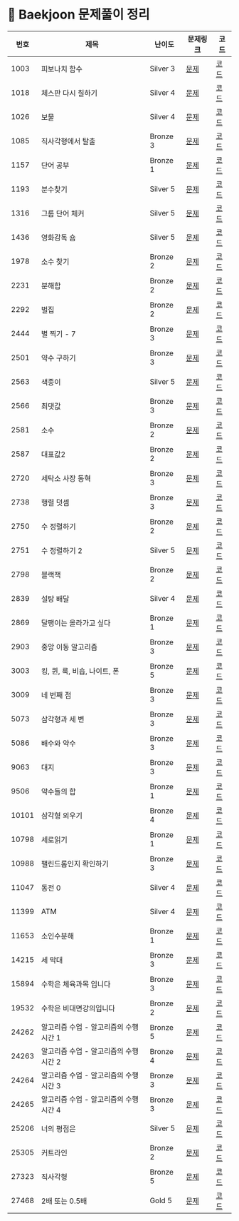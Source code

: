# 📘 Baekjoon 문제풀이 정리

| 번호 | 제목 | 난이도 | 문제링크 | 코드 |
|------|------|--------|-----------|------|
| 1003 | 피보나치 함수 | Silver 3 | [문제](https://www.acmicpc.net/problem/1003) | [코드](./Silver/1003.cpp) |
| 1018 | 체스판 다시 칠하기 | Silver 4 | [문제](https://www.acmicpc.net/problem/1018) | [코드](./Silver/1018.cpp) |
| 1026 | 보물 | Silver 4 | [문제](https://www.acmicpc.net/problem/1026) | [코드](./Silver/1026.cpp) |
| 1085 | 직사각형에서 탈출 | Bronze 3 | [문제](https://www.acmicpc.net/problem/1085) | [코드](./Bronze/1085.cpp) |
| 1157 | 단어 공부 | Bronze 1 | [문제](https://www.acmicpc.net/problem/1157) | [코드](./Bronze/1157.cpp) |
| 1193 | 분수찾기 | Silver 5 | [문제](https://www.acmicpc.net/problem/1193) | [코드](./Silver/1193.cpp) |
| 1316 | 그룹 단어 체커 | Silver 5 | [문제](https://www.acmicpc.net/problem/1316) | [코드](./Silver/1316.cpp) |
| 1436 | 영화감독 숌 | Silver 5 | [문제](https://www.acmicpc.net/problem/1436) | [코드](./Silver/1436.cpp) |
| 1978 | 소수 찾기 | Bronze 2 | [문제](https://www.acmicpc.net/problem/1978) | [코드](./Bronze/1978.cpp) |
| 2231 | 분해합 | Bronze 2 | [문제](https://www.acmicpc.net/problem/2231) | [코드](./Bronze/2231.cpp) |
| 2292 | 벌집 | Bronze 2 | [문제](https://www.acmicpc.net/problem/2292) | [코드](./Bronze/2292.cpp) |
| 2444 | 별 찍기 - 7 | Bronze 3 | [문제](https://www.acmicpc.net/problem/2444) | [코드](./Bronze/2444.cpp) |
| 2501 | 약수 구하기 | Bronze 3 | [문제](https://www.acmicpc.net/problem/2501) | [코드](./Bronze/2501.cpp) |
| 2563 | 색종이 | Silver 5 | [문제](https://www.acmicpc.net/problem/2563) | [코드](./Silver/2563.cpp) |
| 2566 | 최댓값 | Bronze 3 | [문제](https://www.acmicpc.net/problem/2566) | [코드](./Bronze/2566.cpp) |
| 2581 | 소수 | Bronze 2 | [문제](https://www.acmicpc.net/problem/2581) | [코드](./Bronze/2581.cpp) |
| 2587 | 대표값2 | Bronze 2 | [문제](https://www.acmicpc.net/problem/2587) | [코드](./Bronze/2587.cpp) |
| 2720 | 세탁소 사장 동혁 | Bronze 3 | [문제](https://www.acmicpc.net/problem/2720) | [코드](./Bronze/2720.cpp) |
| 2738 | 행렬 덧셈 | Bronze 3 | [문제](https://www.acmicpc.net/problem/2738) | [코드](./Bronze/2738.cpp) |
| 2750 | 수 정렬하기 | Bronze 2 | [문제](https://www.acmicpc.net/problem/2750) | [코드](./Bronze/2750.cpp) |
| 2751 | 수 정렬하기 2 | Silver 5 | [문제](https://www.acmicpc.net/problem/2751) | [코드](./Silver/2751.cpp) |
| 2798 | 블랙잭 | Bronze 2 | [문제](https://www.acmicpc.net/problem/2798) | [코드](./Bronze/2798.cpp) |
| 2839 | 설탕 배달 | Silver 4 | [문제](https://www.acmicpc.net/problem/2839) | [코드](./Silver/2839.cpp) |
| 2869 | 달팽이는 올라가고 싶다 | Bronze 1 | [문제](https://www.acmicpc.net/problem/2869) | [코드](./Bronze/2869.cpp) |
| 2903 | 중앙 이동 알고리즘 | Bronze 3 | [문제](https://www.acmicpc.net/problem/2903) | [코드](./Bronze/2903.cpp) |
| 3003 | 킹, 퀸, 룩, 비숍, 나이트, 폰 | Bronze 5 | [문제](https://www.acmicpc.net/problem/3003) | [코드](./Bronze/3003.cpp) |
| 3009 | 네 번째 점 | Bronze 3 | [문제](https://www.acmicpc.net/problem/3009) | [코드](./Bronze/3009.cpp) |
| 5073 | 삼각형과 세 변 | Bronze 3 | [문제](https://www.acmicpc.net/problem/5073) | [코드](./Bronze/5073.cpp) |
| 5086 | 배수와 약수 | Bronze 3 | [문제](https://www.acmicpc.net/problem/5086) | [코드](./Bronze/5086.cpp) |
| 9063 | 대지 | Bronze 3 | [문제](https://www.acmicpc.net/problem/9063) | [코드](./Bronze/9063.cpp) |
| 9506 | 약수들의 합 | Bronze 1 | [문제](https://www.acmicpc.net/problem/9506) | [코드](./Bronze/9506.cpp) |
| 10101 | 삼각형 외우기 | Bronze 4 | [문제](https://www.acmicpc.net/problem/10101) | [코드](./Bronze/10101.cpp) |
| 10798 | 세로읽기 | Bronze 1 | [문제](https://www.acmicpc.net/problem/10798) | [코드](./Bronze/10798.cpp) |
| 10988 | 팰린드롬인지 확인하기 | Bronze 3 | [문제](https://www.acmicpc.net/problem/10988) | [코드](./Bronze/10988.cpp) |
| 11047 | 동전 0 | Silver 4 | [문제](https://www.acmicpc.net/problem/11047) | [코드](./Silver/11047.cpp) |
| 11399 | ATM | Silver 4 | [문제](https://www.acmicpc.net/problem/11399) | [코드](./Silver/11399.cpp) |
| 11653 | 소인수분해 | Bronze 1 | [문제](https://www.acmicpc.net/problem/11653) | [코드](./Bronze/11653.cpp) |
| 14215 | 세 막대 | Bronze 3 | [문제](https://www.acmicpc.net/problem/14215) | [코드](./Bronze/14215.cpp) |
| 15894 | 수학은 체육과목 입니다 | Bronze 3 | [문제](https://www.acmicpc.net/problem/15894) | [코드](./Bronze/15894.cpp) |
| 19532 | 수학은 비대면강의입니다 | Bronze 2 | [문제](https://www.acmicpc.net/problem/19532) | [코드](./Bronze/19532.cpp) |
| 24262 | 알고리즘 수업 - 알고리즘의 수행 시간 1 | Bronze 5 | [문제](https://www.acmicpc.net/problem/24262) | [코드](./Bronze/24262.cpp) |
| 24263 | 알고리즘 수업 - 알고리즘의 수행 시간 2 | Bronze 4 | [문제](https://www.acmicpc.net/problem/24263) | [코드](./Bronze/24263.cpp) |
| 24264 | 알고리즘 수업 - 알고리즘의 수행 시간 3 | Bronze 3 | [문제](https://www.acmicpc.net/problem/24264) | [코드](./Bronze/24264.cpp) |
| 24265 | 알고리즘 수업 - 알고리즘의 수행 시간 4 | Bronze 3 | [문제](https://www.acmicpc.net/problem/24265) | [코드](./Bronze/24265.cpp) |
| 25206 | 너의 평점은 | Silver 5 | [문제](https://www.acmicpc.net/problem/25206) | [코드](./Silver/25206.cpp) |
| 25305 | 커트라인 | Bronze 2 | [문제](https://www.acmicpc.net/problem/25305) | [코드](./Bronze/25305.cpp) |
| 27323 | 직사각형 | Bronze 5 | [문제](https://www.acmicpc.net/problem/27323) | [코드](./Bronze/27323.cpp) |
| 27468 | 2배 또는 0.5배 | Gold 5 | [문제](https://www.acmicpc.net/problem/27468) | [코드](./Gold/27468.cpp) |

